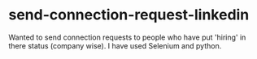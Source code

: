 # send-connection-request-linkedin
Wanted to send connection requests to people who have put 'hiring' in there status (company wise). I have used Selenium and python.
